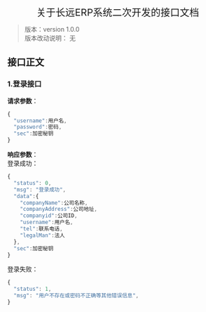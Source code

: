<center style="font-size:22px">关于长远ERP系统二次开发的接口文档</center >  

> 版本：version 1.0.0  
> 版本改动说明：
无

## 接口正文

### 1.登录接口

**请求参数**：  
```javascript
{  
  "username":用户名,
  "password":密码,
  "sec":加密秘钥
}
```

**响应参数**：  
登录成功：
```javascript
{
  "status": 0,
  "msg": "登录成功",
  "data":{
    "companyName":公司名称,
    "companyAddress":公司地址,
    "companyid":公司ID,
    "username":用户名,
    "tel":联系电话,
    "legalMan":法人
  },
  "sec":加密秘钥
}
```  
登录失败：  
```javascript
{
  "status": 1,
  "msg": "用户不存在或密码不正确等其他错误信息",
}
```  

